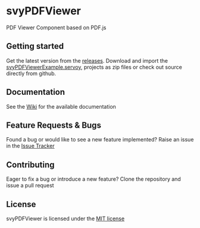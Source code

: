 # svyPDFViewer
PDF Viewer Component based on PDF.js

Getting started
-------------

Get the latest version from the [releases](https://github.com/Servoy/svyPDFViewer/releases). Download and import the [svyPDFViewerExample.servoy](https://github.com/Servoy/svyPDFViewer/releases/download/v1.0.0/svyPDFViewerExample.servoy), projects as zip files or check out source directly from github.

Documentation
-------------
See the [Wiki](https://github.com/Servoy/svyPDFViewer/wiki) for the available documentation


Feature Requests & Bugs
-----------------------
Found a bug or would like to see a new feature implemented? Raise an issue in the [Issue Tracker](https://github.com/Servoy/svyPDFViewer/issues)


Contributing
-------------
Eager to fix a bug or introduce a new feature? Clone the repository and issue a pull request


License
-------
svyPDFViewer is licensed under the [MIT license](https://opensource.org/licenses/MIT)
